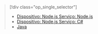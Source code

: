 > [!div class="op_single_selector"]
> * [Dispositivo: Node.js Serviço: Node.js](../articles/iot-hub/iot-hub-node-node-schedule-jobs.md)
> * [Dispositivo: Node.js Serviço: C#](../articles/iot-hub/iot-hub-csharp-node-schedule-jobs.md)
> * [Java](../articles/iot-hub/iot-hub-java-java-schedule-jobs.md)
